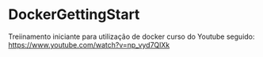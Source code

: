 # DockerGettingStart
Treiinamento iniciante para utilização de docker
curso do Youtube seguido: https://www.youtube.com/watch?v=np_vyd7QlXk
